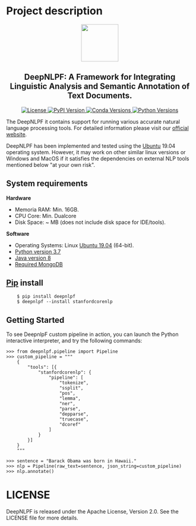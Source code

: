 # Project description

<div align="center"><img src="https://github.com/deepnlpf/deepnlpf/images/deepnlpf-logo.png" height="100px"/></div>

<h2 align="center">DeepNLPF: A Framework for Integrating Linguistic Analysis and Semantic Annotation of Text Documents.</h2>

<div align="center">
    <a href="#">
        <img alt="License" src="https://img.shields.io/github/license/deepnlpf/deepnlpf">
    </a>
    <a href="https://pypi.org/project/deepnlpframework/">
        <img alt="PyPI Version" src="https://img.shields.io/pypi/v/deepnlpframework?color=blue">
    </a>
    <a href="https://anaconda.org/deepnlpframework">
        <img alt="Conda Versions" src="https://img.shields.io/conda/vn/deepnlpframework?color=blue&label=conda">
    </a>
    <a href="https://pypi.org/project/deepnlpframework/">
        <img alt="Python Versions" src="https://img.shields.io/pypi/pyversions/deepnlpframework?colorB=blue">
    </a>
</div>

The DeepNLPF it contains support for running various accurate natural language processing tools. For detailed information please visit our [official website](https://deepnlpf.github.io/site).

DeepNLPF has been implemented and tested using the [Ubuntu](https://ubuntu.com/) 19.04 operating system. However, it may work on other similar linux versions or Windows and MacOS if it satisfies the dependencies on external NLP tools mentioned below "at your own risk".

## System requirements
<b>Hardware</b>
* Memoria RAM: Min. 16GB.
* CPU Core: Min. Dualcore
* Disk Space: ~ MB (does not include disk space for IDE/tools).

<b>Software</b>
* Operating Systems: Linux [Ubuntu 19.04](https://ubuntu.com/) (64-bit).
* [Python version 3.7]() 
* [Java version 8]()
* [Required MongoDB](https://docs.mongodb.com/manual/tutorial/install-mongodb-on-ubuntu/)

## [Pip](https://pypi.org/project/pip/) install

        $ pip install deepnlpf
        $ deepnlpf --install stanfordcorenlp

## Getting Started

To see DeepnlpF custom pipeline in action, you can launch the Python interactive interpreter, and try the following commands:

    >>> from deepnlpf.pipeline import Pipeline
    >>> custom_pipeline = """
        {
            "tools": [{
                "stanfordcorenlp": {
                    "pipeline": [
                        "tokenize",
                        "ssplit",
                        "pos",
                        "lemma",
                        "ner",
                        "parse",
                        "depparse",
                        "truecase",
                        "dcoref"
                    ]
                }
            }]
        }
        """

    >>> sentence = "Barack Obama was born in Hawaii."
    >>> nlp = Pipeline(raw_text=sentence, json_string=custom_pipeline)
    >>> nlp.annotate()

# LICENSE
DeepNLPF is released under the Apache License, Version 2.0. See the LICENSE file for more details.